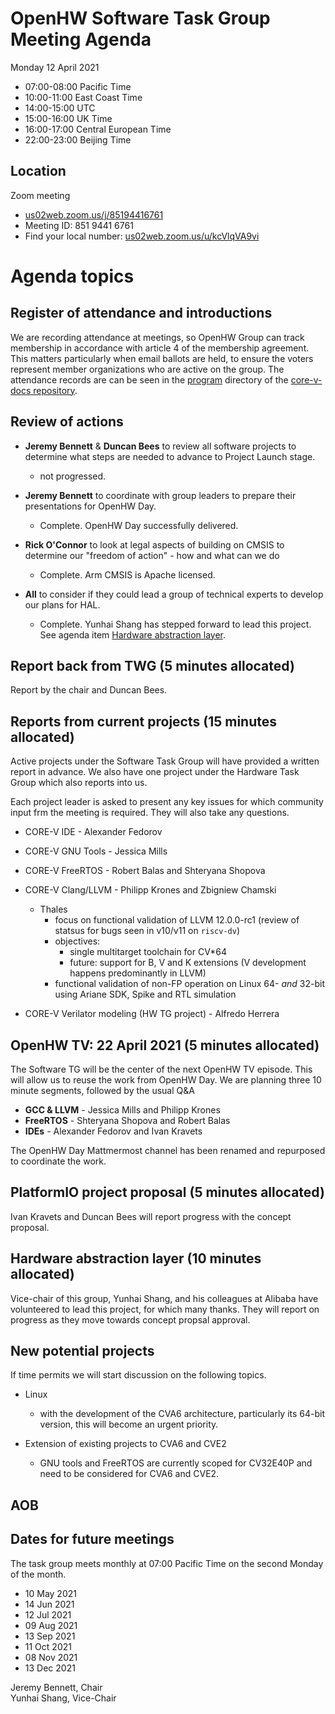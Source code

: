 # OpenHW Software Task Group Meeting Agenda

Monday 12 April 2021

- 07:00-08:00 Pacific Time
- 10:00-11:00 East Coast Time
- 14:00-15:00 UTC
- 15:00-16:00 UK Time
- 16:00-17:00 Central European Time
- 22:00-23:00 Beijing Time

## Location

Zoom meeting

- [us02web.zoom.us/j/85194416761](https://us02web.zoom.us/j/85194416761)
- Meeting ID: 851 9441 6761
- Find your local number: [us02web.zoom.us/u/kcVlqVA9vi](https://us02web.zoom.us/u/kcVlqVA9vi)

# Agenda topics

## Register of attendance and introductions

We are recording attendance at meetings, so OpenHW Group can track membership in accordance with article 4 of the membership agreement. This matters particularly when email ballots are held, to ensure the voters represent member organizations who are active on the group. The attendance records are can be seen in the [program](https://github.com/openhwgroup/core-v-docs/tree/master/program) directory of the [core-v-docs repository](https://github.com/openhwgroup/core-v-docs).

## Review of actions

- **Jeremy Bennett** & **Duncan Bees** to review all software projects to determine what steps are needed to advance to Project Launch stage.

  - not progressed.

- **Jeremy Bennett** to coordinate with group leaders to prepare their presentations for OpenHW Day.

  - Complete. OpenHW Day successfully delivered.

- **Rick O'Connor** to look at legal aspects of building on CMSIS to determine our "freedom of action" - how and what can we do

  - Complete. Arm CMSIS is Apache licensed.

- **All** to consider if they could lead a group of technical experts to develop our plans for HAL.

  - Complete. Yunhai Shang has stepped forward to lead this project. See agenda item [Hardware abstraction layer](#hardware-abstraction-layer).

## Report back from TWG (5 minutes allocated)

Report by the chair and Duncan Bees.

## Reports from current projects (15 minutes allocated)

Active projects under the Software Task Group will have provided a written report in advance. We also have one project under the Hardware Task Group which also reports into us.

Each project leader is asked to present any key issues for which community input frm the meeting is required. They will also take any questions.

- CORE-V IDE - Alexander Fedorov
- CORE-V GNU Tools - Jessica Mills
- CORE-V FreeRTOS - Robert Balas and Shteryana Shopova
- CORE-V Clang/LLVM - Philipp Krones and Zbigniew Chamski
  - Thales
    - focus on functional validation of LLVM 12.0.0-rc1 (review of statsus for bugs seen in v10/v11 on `riscv-dv`)
    - objectives:
      - single multitarget toolchain for CV*64
      - future: support for B, V and K extensions (V development happens predominantly in LLVM)
    - functional validation of non-FP operation on Linux 64- *and* 32-bit using Ariane SDK, Spike and RTL simulation
    
- CORE-V Verilator modeling (HW TG project) - Alfredo Herrera

## OpenHW TV: 22 April 2021 (5 minutes allocated)

The Software TG will be the center of the next OpenHW TV episode.  This will allow us to reuse the work from OpenHW Day.  We are planning three 10 minute segments, followed by the usual Q&A

- **GCC & LLVM** - Jessica Mills and Philipp Krones
- **FreeRTOS** - Shteryana Shopova and Robert Balas
- **IDEs** - Alexander Fedorov and Ivan Kravets

The OpenHW Day Mattmermost channel has been renamed and repurposed to coordinate the work.

## PlatformIO project proposal (5 minutes allocated)

Ivan Kravets and Duncan Bees will report progress with the concept proposal.

## Hardware abstraction layer (10 minutes allocated)

Vice-chair of this group, Yunhai Shang, and his colleagues at Alibaba have volunteered to lead this project, for which many thanks.  They will report on progress as they move towards concept propsal approval.

## New potential projects

If time permits we will start discussion on the following topics.

- Linux

  - with the development of the CVA6 architecture, particularly its 64-bit version, this will become an urgent priority.

- Extension of existing projects to CVA6 and CVE2

  - GNU tools and FreeRTOS are currently scoped for CV32E40P and need to be considered for CVA6 and CVE2.

## AOB

## Dates for future meetings

The task group meets monthly at 07:00 Pacific Time on the second Monday of the month.

- 10 May 2021
- 14 Jun 2021
- 12 Jul 2021
- 09 Aug 2021
- 13 Sep 2021
- 11 Oct 2021
- 08 Nov 2021
- 13 Dec 2021

Jeremy Bennett, Chair\
Yunhai Shang, Vice-Chair

